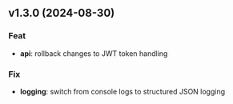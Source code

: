 ## v1.3.0 (2024-08-30)

### Feat

- **api**: rollback changes to JWT token handling

### Fix

- **logging**: switch from console logs to structured JSON logging

